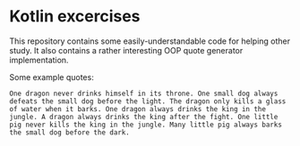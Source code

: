 # Kotlin excercises

This repository contains some easily-understandable code for helping other study.
It also contains a rather interesting OOP quote generator implementation.

Some example quotes:

`One dragon never drinks himself in its throne.
One small dog always defeats the small dog before the light.
The dragon only kills a glass of water when it barks.
One dragon always drinks the king in the jungle.
A dragon always drinks the king after the fight.
One little pig never kills the king in the jungle.
Many little pig always barks the small dog before the dark.`